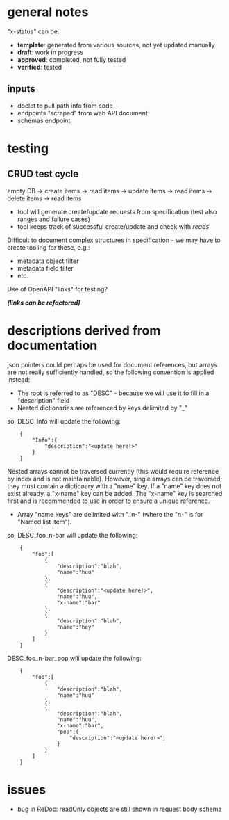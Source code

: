 # general notes


"x-status" can be:

 - **template**: generated from various sources, not yet updated manually
 - **draft**: work in progress
 - **approved**: completed, not fully tested
 - **verified**: tested

## inputs
- doclet to pull path info from code
- endpoints "scraped" from web API document
- schemas endpoint

# testing
## CRUD test cycle

 empty DB -> create items -> read items -> update items -> read items -> delete items -> read items

 - tool will generate create/update requests from specification (test also ranges and failure cases)
 - tool keeps track of successful create/update and check with _reads_

Difficult to document complex structures in specification - we may have to create tooling for these, e.g.:
- metadata object filter
- metadata field filter
- etc.

Use of OpenAPI "links" for testing?
    
___(links can be refactored)___


# descriptions derived from documentation
json pointers could perhaps be used for document references, but arrays are not really sufficiently handled, so the following convention is applied instead:
    
- The root is referred to as "DESC" - because we will use it to fill in a "description" field
- Nested dictionaries are referenced by keys delimited by "_"

so, DESC_Info will update the following:

        {
            "Info":{
                "description":"<update here!>"
            }
        }

Nested arrays cannot be traversed currently (this would require reference by index and is not maintainable). However, single arrays can be traversed; they must contain a dictionary with a "name" key. If a "name" key does not exist already, a "x-name" key can be added. The "x-name" key is searched first and is recommended to use in order to ensure a unique reference. 
- Array "name keys" are delimited with "_n-" (where the "n-" is for "Named list item"). 

so, DESC_foo_n-bar will update the following:

        {
            "foo":[
                {   
                    "description":"blah",
                    "name":"huu"
                },
                {   
                    "description":"<update here!>",
                    "name":"huu",
                    "x-name":"bar"
                },
                {   
                    "description":"blah",
                    "name":"hey"
                }
            ]
        }

DESC_foo_n-bar_pop will update the following:

        {
            "foo":[
                {   
                    "description":"blah",
                    "name":"huu"
                },
                {   
                    "description":"blah",
                    "name":"huu",
                    "x-name":"bar",
                    "pop":{
                        "description":"<update here!>",
                    }
                }
            ]
        }
        

# issues
- bug in ReDoc: readOnly objects are still shown in request body schema

